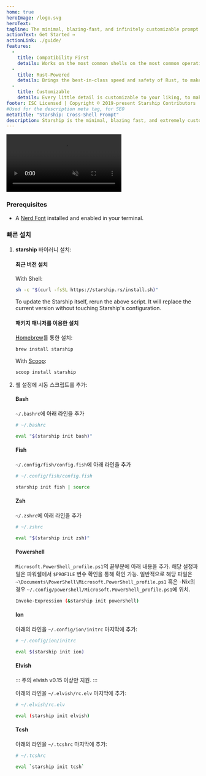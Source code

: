 ```yaml
---
home: true
heroImage: /logo.svg
heroText:
tagline: The minimal, blazing-fast, and infinitely customizable prompt for any shell!
actionText: Get Started →
actionLink: ./guide/
features:
  - 
    title: Compatibility First
    details: Works on the most common shells on the most common operating systems. Use it everywhere!
  - 
    title: Rust-Powered
    details: Brings the best-in-class speed and safety of Rust, to make your prompt as quick and reliable as possible.
  - 
    title: Customizable
    details: Every little detail is customizable to your liking, to make this prompt as minimal or feature-rich as you'd like it to be.
footer: ISC Licensed | Copyright © 2019-present Starship Contributors
#Used for the description meta tag, for SEO
metaTitle: "Starship: Cross-Shell Prompt"
description: Starship is the minimal, blazing fast, and extremely customizable prompt for any shell! Shows the information you need, while staying sleek and minimal. Quick installation available for Bash, Fish, ZSH, Ion, and PowerShell.
---
```


<div class="center">
  <video class="demo-video" muted autoplay loop playsinline>
    <source src="/demo.webm" type="video/webm">
    <source src="/demo.mp4" type="video/mp4">
  </video>
</div>

### Prerequisites

- A [Nerd Font](https://www.nerdfonts.com/) installed and enabled in your terminal.

### 빠른 설치

1. **starship** 바이러니 설치:


   #### 최근 버전 설치

   With Shell:

   ```sh
   sh -c "$(curl -fsSL https://starship.rs/install.sh)"
   ```
   To update the Starship itself, rerun the above script. It will replace the current version without touching Starship's configuration.


   #### 패키지 매니저를 이용한 설치

   [Homebrew](https://brew.sh/)를 통한 설치:

   ```sh
   brew install starship
   ```

   With [Scoop](https://scoop.sh):

   ```powershell
   scoop install starship
   ```

1. 쉘 설정에 시동 스크립트를 추가:


   #### Bash

   `~/.bashrc`에 아래 라인을 추가

   ```sh
   # ~/.bashrc

   eval "$(starship init bash)"
   ```


   #### Fish

   `~/.config/fish/config.fish`에 아래 라인을 추가

   ```sh
   # ~/.config/fish/config.fish

   starship init fish | source
   ```


   #### Zsh

   `~/.zshrc`에 아래 라인을 추가

   ```sh
   # ~/.zshrc

   eval "$(starship init zsh)"
   ```


   #### Powershell

   `Microsoft.PowerShell_profile.ps1`의 끝부분에 아래 내용을 추가. 해당 설정파일은 파워쉘에서 `$PROFILE` 변수 확인을 통해 확인 가능. 일반적으로 해당 파일은 `~\Documents\PowerShell\Microsoft.PowerShell_profile.ps1` 혹은 -Nix의 경우 `~/.config/powershell/Microsoft.PowerShell_profile.ps1`에 위치.

   ```sh
   Invoke-Expression (&starship init powershell)
   ```


   #### Ion

   아래의 라인을 `~/.config/ion/initrc` 마지막에 추가:

   ```sh
   # ~/.config/ion/initrc

   eval $(starship init ion)
   ```

   #### Elvish

   ::: 주의 elvish v0.15 이상만 지원. :::

   아래의 라인을 `~/.elvish/rc.elv` 마지막에 추가:

   ```sh
   # ~/.elvish/rc.elv

   eval (starship init elvish)
   ```


   #### Tcsh

   아래의 라인을 `~/.tcshrc` 마지막에 추가:

   ```sh
   # ~/.tcshrc

   eval `starship init tcsh`
   ```
